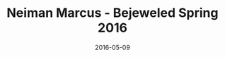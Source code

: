 ---
title: Neiman Marcus - Bejeweled Spring 2016
date: 2016-05-09
summary: >
  Neiman Marcus Bejeweled featuring a stunning South Sea Baroque Cultured Pearl Opera length necklace. ​​
featured_image: /uploads/2016-05-09.jpg
---